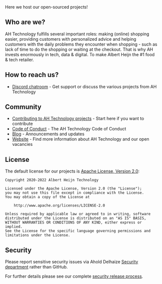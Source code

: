 <!-- ![AH Technology logo](../workflow-templates/ah-logo.svg) -->

Here we host our open-sourced projects!

## Who are we?

AH Technology fulfills several important roles: making (online) shopping easier, providing customers with personalized advice and helping customers with the daily problems they encounter when shopping - such as lack of time to do the shopping or waiting at the checkout. That is why AH invests enormously in tech, data & digital. To make Albert Heijn the #1 food & tech retailer.

## How to reach us?

- [Discord chatroom](https://discord.gg/MUpMjP2) - Get support or discuss the various projects from AH Technology

## Community

- [Contributing to AH Technology projects](https://github.com/albert-heijn-technology/.github/blob/main/CONTRIBUTING.md) - Start here if you want to contribute
- [Code of Conduct](https://github.com/albert-heijn-technology/.github/blob/main/CODE_OF_CONDUCT.md) - The AH Technology Code of Conduct
- [Blog](https://blog.ah.technology) - Announcements and updates
- [Website](https://ah.technology) - Find more information about AH Technology and our open vacancies

## License

The default license for our projects is [Apache License, Version 2.0](../LICENSE):

```text
Copyright 2020-2022 Albert Heijn Technology

Licensed under the Apache License, Version 2.0 (the "License");
you may not use this file except in compliance with the License.
You may obtain a copy of the License at

    http://www.apache.org/licenses/LICENSE-2.0

Unless required by applicable law or agreed to in writing, software
distributed under the License is distributed on an "AS IS" BASIS,
WITHOUT WARRANTIES OR CONDITIONS OF ANY KIND, either express or implied.
See the License for the specific language governing permissions and
limitations under the License.
```

## Security

Please report sensitive security issues via Ahold Delhaize [Security department](https://www.aholddelhaize.com/security/) rather than GitHub.

For further details please see our complete [security release process](https://github.com/albert-heijn-technology/.github/blob/main/SECURITY.md).
